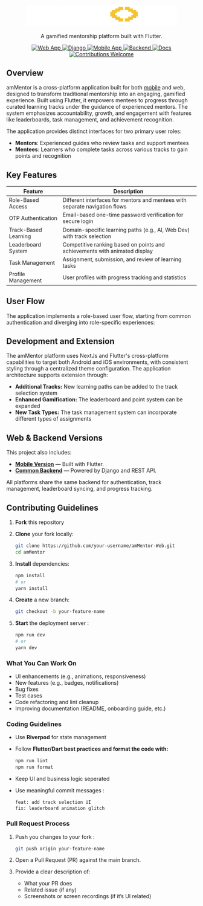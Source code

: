 <p align="center">
  <img src="public/image.png" width="400" alt="amMentor Logo" />
</p>
<p align="center">
  A gamified mentorship platform built with Flutter.
</p>

<p align="center">
    <a href="https://github.com/vercel/next.js">
    <img src="https://img.shields.io/badge/Platform-Next.js-blue" alt="Web App" />
  </a>
  <a href="https://github.com/django/django">
    <img src="https://img.shields.io/badge/API-Django-green" alt="Django" />
  </a>
  <a href="https://github.com/ganidande905/amMentor">
    <img src="https://img.shields.io/badge/Mobile-Flutter-orange" alt="Mobile App" />
  </a>
  <a href="https://github.com/naveen28204280/amMentor_Backend">
    <img src="https://img.shields.io/badge/Common-Backend-green" alt="Backend" />
  </a>
  <a href="https://deepwiki.com/ganidande905/amMentor-Web">
    <img src="https://img.shields.io/badge/Docs-DeepWiki-blueviolet" alt="Docs" />
  </a>
  <a href="#contributing-guidelines">
    <img src="https://img.shields.io/badge/contributions-welcome-brightgreen.svg" alt="Contributions Welcome" />
  </a>
</p>


## Overview
amMentor is a cross-platform application built for both [mobile](https://github.com/ganidande905/amMentor) and web, designed to transform traditional mentorship into an engaging, gamified experience. Built using Flutter, it empowers mentees to progress through curated learning tracks under the guidance of experienced mentors. The system emphasizes accountability, growth, and engagement with features like leaderboards, task management, and achievement recognition.

The application provides distinct interfaces for two primary user roles:

- **Mentors**: Experienced guides who review tasks and support mentees
- **Mentees**: Learners who complete tasks across various tracks to gain points and recognition



## Key Features

| Feature               | Description                                                                 |
|-----------------------|-----------------------------------------------------------------------------|
| Role-Based Access     | Different interfaces for mentors and mentees with separate navigation flows |
| OTP Authentication    | Email-based one-time password verification for secure login                 |
| Track-Based Learning  | Domain-specific learning paths (e.g., AI, Web Dev) with track selection     |
| Leaderboard System    | Competitive ranking based on points and achievements with animated display  |
| Task Management       | Assignment, submission, and review of learning tasks                        |
| Profile Management    | User profiles with progress tracking and statistics                         |

## User Flow
The application implements a role-based user flow, starting from common authentication and diverging into role-specific experiences:


## Development and Extension

The amMentor platform uses NextJs and Flutter's cross-platform capabilities to target both Android and iOS environments, with consistent styling through a centralized theme configuration. The application architecture supports extension through:

- **Additional Tracks:** New learning paths can be added to the track selection system
- **Enhanced Gamification:** The leaderboard and point system can be expanded
- **New Task Types:** The task management system can incorporate different types of assignments

## Web & Backend Versions

This project also includes:

- **[Mobile Version](https://github.com/ganidande905/amMentor)** — Built with Flutter.
- **[Common Backend](https://github.com/naveen28204280/amMentor_Backend)** — Powered by Django and REST API.

All platforms share the same backend for authentication, track management, leaderboard syncing, and progress tracking.

## Contributing Guidelines

1. **Fork** this repository
2. **Clone** your fork locally:

   ```bash
   git clone https://github.com/your-username/amMentor-Web.git
   cd amMentor
   ```
3. **Install** dependencies:

    ```bash
    npm install
    # or
    yarn install
    ```
4. **Create** a new branch:

    ```bash 
    git checkout -b your-feature-name
    ```
5. **Start** the deployment server :
    ```bash
    npm run dev
    # or
    yarn dev
    ```
### What You Can Work On
- UI enhancements (e.g., animations, responsiveness)
- New features (e.g., badges, notifications)
- Bug fixes
- Test cases
- Code refactoring and lint cleanup
- Improving documentation (README, onboarding guide, etc.)
### Coding Guidelines
- Use **Riverpod** for state management
- Follow **Flutter/Dart best practices and format the code with:**

    ```bash
    npm run lint
    npm run format
    ```
- Keep UI and business logic seperated
- Use meaningful commit messages : 

    ```
    feat: add track selection UI
    fix: leaderboard animation glitch
    ```
### Pull Request Process

1. Push you changes to your fork :

    ```bash
    git push origin your-feature-name
    ```
2.	Open a Pull Request (PR) against the main branch.
3.	Provide a clear description of:
    - What your PR does
    - Related issue (if any)
    - Screenshots or screen recordings (if it’s UI related)